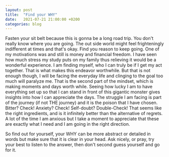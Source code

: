 ```yaml
---
layout: post
title:  "Find your WHY"
date:   2021-07-21 21:00:00 +0200
categories: blog
---
```

Fasten your sit belt because this is gonna be a long road trip. You don't really know where you are going. The out side world might feel frighteningly indifferent at times and that's okay.  Find you reason to keep going. One of my motivations was and still is money and financial freedom. I have seen how much stress my study puts on my family thus relieving it would be a wonderful experience. I am finding myself, who I can truly be if I get my act together. That is what makes this endeavor worthwhile. But that is not enough though, I will be facing the everyday life and clinging to the goal too much will paralyze me. That is the second part of the mindset, which is making moments and days worth while. Seeing how lucky I am to have everything set up so that I can stand in front of this gigantic monster gives insights into how I can appreciate the days. The struggle I am facing is part of the journey (if not THE journey) and it is the poison that I have chosen. Bitter? Check! Anxiety? Check! Self-doubt? Double-Check! That seems like the right ingredients, and is it infinitely better than the alternative of regrets. A lot of the time I am anxious but I take a moment to appreciate that these are exactly what I need and I am going in the right direction.

So find out for yourself, your WHY can be more abstract or detailed in words but make sure that it is clear in your head. Ask nicely, or pray, try your best to listen to the answer, then don't second guess yourself and go for it.

[jekyll-docs]: https://jekyllrb.com/docs/home
[jekyll-gh]:   https://github.com/jekyll/jekyll
[jekyll-talk]: https://talk.jekyllrb.com/
